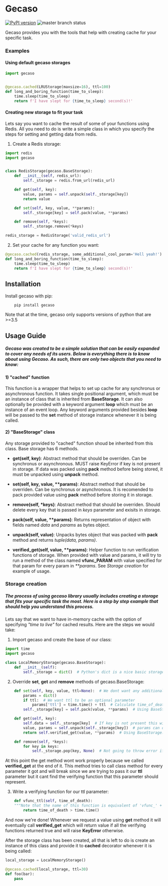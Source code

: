 # Gecaso

[![PyPI version](https://badge.fury.io/py/gecaso.svg)](https://badge.fury.io/py/gecaso) ![master branch status](https://api.travis-ci.org/festinuz/gecaso.svg?branch=master)

Gecaso provides you with the tools that help with creating cache for your specific task.

### Examples

#### Using default gecaso storages
```python
import gecaso


@gecaso.cached(LRUStorage(maxsize=16), ttl=100)
def long_and_boring_function(time_to_sleep):
    time.sleep(time_to_sleep)
    return f'I have slept for {time_to_sleep} second(s)!'
```

#### Creating new storage to fit your task
Lets say you want to cache the result of some of your functions using Redis. All you need to do is write a simple class in which you specify the steps for setting and getting data from redis.

1) Create a Redis storage:
```python
import redis
import gecaso


class RedisStorage(gecaso.BaseStorage):
    def __init__(self, redis_url):
        self._storage = redis.from_url(redis_url)

    def get(self, key):
        value, params = self.unpack(self._storage[key])
        return value

    def set(self, key, value, **params):
        self._storage[key] = self.pack(value, **params)

    def remove(self, *keys):
        self._storage.remove(*keys)

redis_storage = RedisStorage('valid_redis_url')
```
2) Set your cache for any function you want:

```python
@gecaso.cached(redis_storage, some_additional_cool_param='Hell yeah!')
def long_and_boring_function(time_to_sleep):
    time.sleep(time_to_sleep)
    return f'I have slept for {time_to_sleep} second(s)!'
```

## Installation
Install gecaso with pip:
```
    pip install gecaso
```
Note that at the time, gecaso only supports versions of python that are >=3.5

## Usage Guide
##### Gecaso was created to be a simple solution that can be easily expanded to cover any needs of its users. Below is everything there is to know about using Gecaso. As such, there are only two objects that you need to know:

#### 1) "cached" function
This function is a wrapper that helps to set up cache for any synchronus or asynchronous function. It takes single positional argument, which must be an instance of class that is inherited from **BaseStorage**. It can also optionally be provided with a keyword argument **loop** which must be an instance of an event loop. Any keyword arguments provided besides **loop** will be passed to the **set** method of storage instance whenever it is being called.

#### 2) "BaseStorage" class
Any storage provided to "cached" function shoud be inherited from this class. Base storage has 6 methods.

* **get(self, key)**:  Abstract method that should be overriden. Can be synchronus or asynchronous. MUST raise KeyError if key is not present in storage. If data was packed using **pack** method before being stored, it must be unpacked using **unpack** method.

* **set(self, key, value, \*\*params)**: Abstract method that should be overriden. Can be synchronus or asynchronous. It is recomended to pack provided value using **pack** method before storing it in storage.

* **remove(self, \*keys)**: Abstract method that should be overriden. Should delete every key that is passed in *keys* parameter and exisits in storage.

* **pack(self, value, \*\*params)**: Returns representation of object with fields named *data* and *params* as bytes object.

* **unpack(self, value)**: Unpacks bytes object that was packed with **pack** method and returns *tuple(data, params)*.

* **verified_get(self, value, \*\*params)**: Helper function to run verification functions of storage. When provided with value and params, it will try to run a method of the class named **vfunc_PARAM** with value specified for that param for every param in *\*\*params*. See *Storage creation* for example of usage.


### Storage creation
##### The process of using gecaso library usually includes creating a storage that fits your specific task the most. Here is a step by step example that should help you understand this process.

Lets say that we want to have in-memory cache with the option of specifying *"time to live"* for cached results. Here are the steps we would take:

1) Import gecaso and create the base of our class:
```python
import time
import gecaso

class LocalMemoryStorage(gecaso.BaseStorage):
    def __init__(self):
        self._storage = dict()  # Python's dict is a nice basic storage of data
```

2) Override **set**, **get** and **remove** methods of gecaso.BaseStorage:
```python
    def set(self, key, value, ttl=None):  # We dont want any additional parameters besides time to live
        params = dict()
        if ttl:  # We want ttl to be an optional parameter
            params['ttl'] = time.time() + ttl  # Calculate time_of_death,after which result is considered invalid
        self._storage[key] = self.pack(value, **params)  # Using BaseStorage.pack method

    def get(self, key):
        self.data = self._storage[key]  # If key is not present this will raise KeyError
        value, params = self.unpack(self._storage[key])  # params can optionally contain ttl
        return self.verified_get(value, **params)  # Using BaseStorage.verified_get method to verify ttl

    def remove(self, *keys):
        for key in keys:
            self._storage.pop(key, None)  # Not going to throw error if some of the keys do not exists
```
At this point the get method wont work properly because we called **verified_get** at the end of it. This method tries to call class method for every parameter it got and will break since we are trying to pass it our **ttl** parameter but it cant find the verifying function that this parameter should represent.

3) Write a verifying function for our ttl parameter:
```python
    def vfunc_ttl(self, time_of_death):
    """Note that the name of this function is equivalent of 'vfunc_' + parameter_name """
        return time_of_death > time.time()
```

And now we're done! Whenever we request a value using **get** method it will eventually call **verified_get** which will return value if all the verifying functions returned true and will raise **KeyError** otherwise.

After the storage class has been created, all that is left to do is create an instance of this class and provide it to **cached** decorator whenever it is being called:

```python
local_storage = LocalMemoryStorage()

@gecaso.cached(local_storage, ttl=30)
def foo(bar):
    pass
```
